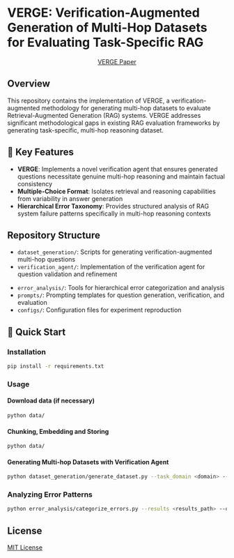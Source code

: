 # VERGE: Verification-Augmented Generation of Multi-Hop Datasets for Evaluating Task-Specific RAG

<p align="center">
<a href="...">VERGE Paper</a>
</p>

## Overview

This repository contains the implementation of VERGE, a verification-augmented methodology for generating multi-hop datasets to evaluate Retrieval-Augmented Generation (RAG) systems. VERGE addresses significant methodological gaps in existing RAG evaluation frameworks by generating task-specific, multi-hop reasoning dataset.

## 🌟 Key Features

- **VERGE**: Implements a novel verification agent that ensures generated questions necessitate genuine multi-hop reasoning and maintain factual consistency
- **Multiple-Choice Format**: Isolates retrieval and reasoning capabilities from variability in answer generation
- **Hierarchical Error Taxonomy**: Provides structured analysis of RAG system failure patterns specifically in multi-hop reasoning contexts

## Repository Structure

- `dataset_generation/`: Scripts for generating verification-augmented multi-hop questions
- `verification_agent/`: Implementation of the verification agent for question validation and refinement
<!-- - `rag_evaluation/`: Evaluation frameworks for assessing RAG performance across configurations -->
- `error_analysis/`: Tools for hierarchical error categorization and analysis
- `prompts/`: Prompting templates for question generation, verification, and evaluation
- `configs/`: Configuration files for experiment reproduction

## 🚀 Quick Start

### Installation

```bash
pip install -r requirements.txt
```

### Usage

#### Download data (if necessary)

```bash
python data/
```

#### Chunking, Embedding and Storing

```bash
python data/
```

#### Generating Multi-hop Datasets with Verification Agent

```bash
python dataset_generation/generate_dataset.py --task_domain <domain> --output_path <path>
```

### Analyzing Error Patterns

```bash
python error_analysis/categorize_errors.py --results <results_path> --output <output_path>
```

## License

[MIT License](LICENSE)